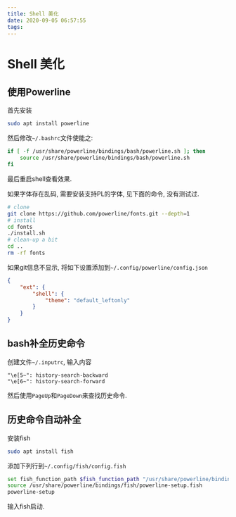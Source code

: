 ```yaml
---
title: Shell 美化
date: 2020-09-05 06:57:55
tags:
---
```

# Shell 美化

## 使用Powerline

首先安装

```bash
sudo apt install powerline
```

然后修改`~/.bashrc`文件使能之:

```bash
if [ -f /usr/share/powerline/bindings/bash/powerline.sh ]; then
    source /usr/share/powerline/bindings/bash/powerline.sh
fi
```

最后重启shell查看效果.

如果字体存在乱码, 需要安装支持PL的字体, 见下面的命令, 没有测试过.

```bash
# clone
git clone https://github.com/powerline/fonts.git --depth=1
# install
cd fonts
./install.sh
# clean-up a bit
cd ..
rm -rf fonts
```

如果git信息不显示, 将如下设置添加到`~/.config/powerline/config.json`

```json
{
    "ext": {
        "shell": {
            "theme": "default_leftonly"
        }
    }
}
```

## bash补全历史命令

创建文件`~/.inputrc`, 输入内容

```plain
"\e[5~": history-search-backward
"\e[6~": history-search-forward
```

然后使用`PageUp`和`PageDown`来查找历史命令.

## 历史命令自动补全

安装fish

```bash
sudo apt install fish
```

添加下列行到`~/.config/fish/config.fish`

```bash
set fish_function_path $fish_function_path "/usr/share/powerline/bindings/fish"
source /usr/share/powerline/bindings/fish/powerline-setup.fish
powerline-setup
```

输入fish启动.

